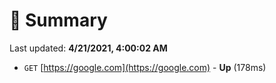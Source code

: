 # 📖 Summary
Last updated: **4/21/2021, 4:00:02 AM**

- `GET` [https://google.com](https://google.com) - **Up** (178ms)

